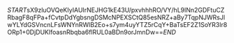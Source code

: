 $START$sX9zluOVQeKIyIAUIrNEJHG1kE43U/pxvhhhRO/VY/hL9lNn2GDFtuCZRbagF8qFPa+fCvtpDdYgbsngDSMcNPEXSCtQ85esNRZ+aBy7TqpNJWRsJlwYLYdGSVncnLFsWNYnRWlB2Eo+s7ym4uyYTZ5rCqY+BaTsEF2Z1SoYR3lr8ORp1+0DjDUKlfoasnRbqba6flRUL0aBDn9orJmnDw==$END$